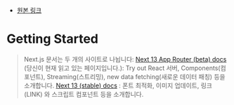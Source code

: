 - [원본 링크](https://beta.nextjs.org/docs/getting-started)

# Getting Started

> Next.js 문서는 두 개의 사이트로 나뉩니다:
> [Next 13 App Router (beta) docs](https://beta.nextjs.org/docs/getting-started) (당신이 현재 읽고 있는 페이지입니다.): Try out React 서버, Components(컴포넌트), Streaming(스트리밍), new data fetching(새로운 데이터 패칭) 등을 소개합니다.
> [Next 13 (stable) docs](https://nextjs.org/docs) : 폰트 최적화, 이미지 업데이트, 링크(LINK) 와 스크립트 컴포넌트 등을 소개합니다.
